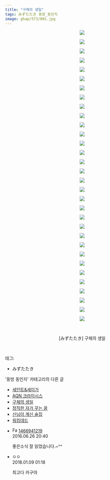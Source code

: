 ```yaml
---
title: "구체의 생일"
tags: みずたたき 동방_동인지
image: ghap/573/001.jpg
---
```

<div class="article">
<p style="text-align: center; clear: none; float: none;"><img src="{{ site.nasurl }}/ghap/573/001.jpg"/></p>
<p style="text-align: center; clear: none; float: none;"><img src="{{ site.nasurl }}/ghap/573/002.jpg"/></p>
<p style="text-align: center; clear: none; float: none;"><img src="{{ site.nasurl }}/ghap/573/003.jpg"/></p>
<p style="text-align: center; clear: none; float: none;"><img src="{{ site.nasurl }}/ghap/573/004.jpg"/></p>
<p style="text-align: center; clear: none; float: none;"><img src="{{ site.nasurl }}/ghap/573/005.jpg"/></p>
<p style="text-align: center; clear: none; float: none;"><img src="{{ site.nasurl }}/ghap/573/006.jpg"/></p>
<p style="text-align: center; clear: none; float: none;"><img src="{{ site.nasurl }}/ghap/573/007.jpg"/></p>
<p style="text-align: center; clear: none; float: none;"><img src="{{ site.nasurl }}/ghap/573/008.jpg"/></p>
<p style="text-align: center; clear: none; float: none;"><img src="{{ site.nasurl }}/ghap/573/009.jpg"/></p>
<p style="text-align: center; clear: none; float: none;"><img src="{{ site.nasurl }}/ghap/573/010.jpg"/></p>
<p style="text-align: center; clear: none; float: none;"><img src="{{ site.nasurl }}/ghap/573/011.jpg"/></p>
<p style="text-align: center; clear: none; float: none;"><img src="{{ site.nasurl }}/ghap/573/012.jpg"/></p>
<p style="text-align: center; clear: none; float: none;"><img src="{{ site.nasurl }}/ghap/573/013.jpg"/></p>
<p style="text-align: center; clear: none; float: none;"><img src="{{ site.nasurl }}/ghap/573/014.jpg"/></p>
<p style="text-align: center; clear: none; float: none;"><img src="{{ site.nasurl }}/ghap/573/015.jpg"/></p>
<p style="text-align: center; clear: none; float: none;"><img src="{{ site.nasurl }}/ghap/573/016.jpg"/></p>
<p style="text-align: center; clear: none; float: none;"><img src="{{ site.nasurl }}/ghap/573/017.jpg"/></p>
<p style="text-align: center; clear: none; float: none;"><img src="{{ site.nasurl }}/ghap/573/018.jpg"/></p>
<p style="text-align: center; clear: none; float: none;"><img src="{{ site.nasurl }}/ghap/573/019.jpg"/></p>
<p style="text-align: center; clear: none; float: none;"><img src="{{ site.nasurl }}/ghap/573/020.jpg"/></p>
<p style="text-align: center; clear: none; float: none;"><img src="{{ site.nasurl }}/ghap/573/021.jpg"/></p>
<p style="text-align: center; clear: none; float: none;"><img src="{{ site.nasurl }}/ghap/573/022.jpg"/></p>
<p style="text-align: center; clear: none; float: none;"><img src="{{ site.nasurl }}/ghap/573/023.jpg"/></p>
<p style="text-align: center; clear: none; float: none;"><img src="{{ site.nasurl }}/ghap/573/024.jpg"/></p>
<p style="text-align: center; clear: none; float: none;"><img src="{{ site.nasurl }}/ghap/573/025.jpg"/></p>
<p style="text-align: center; clear: none; float: none;"><img src="{{ site.nasurl }}/ghap/573/026.jpg"/></p>
<p style="text-align: center; clear: none; float: none;"><img src="{{ site.nasurl }}/ghap/573/027.jpg"/></p>
<p style="text-align: center; clear: none; float: none;"><img src="{{ site.nasurl }}/ghap/573/028.jpg"/></p>
<p style="text-align: center; clear: none; float: none;"><img src="{{ site.nasurl }}/ghap/573/029.jpg"/></p>
<p style="text-align: center; clear: none; float: none;"><img src="{{ site.nasurl }}/ghap/573/030.jpg"/></p>
<p style="text-align: center; clear: none; float: none;"><img src="{{ site.nasurl }}/ghap/573/031.jpg"/></p>
<p style="text-align: center; clear: none; float: none;"><img src="{{ site.nasurl }}/ghap/573/032.jpg"/></p>
<p style="text-align: center; clear: none; float: none;"><br/></p>
<p style="text-align: center; clear: none; float: none;">[みずたたき] 구체의 생일</p>
<p><br/></p>
</div><div class="tagTrail">
<p>태그: </p>
<ul>
<li>みずたたき</li>
</ul>
</div><div class="another">
<p>'동방 동인지' 카테고리의 다른 글</p>
<ul>
<li><a href="/2016-06-26-ghap_575">세인트&amp;세이가</a></li>
<li><a href="/2016-06-26-ghap_574">AQN 크라이시스</a></li>
<li><a href="/2016-06-26-ghap_573">구체의 생일</a></li>
<li><a href="/2016-06-26-ghap_572">정직한 자가 꾸는 꿈</a></li>
<li><a href="/2016-06-26-ghap_571">신님이 계신 술집</a></li>
<li><a href="/2016-06-26-ghap_570">워킹데드</a></li>
</ul>
</div><div class="cb_module cb_fluid">
<div class="cb_wrt cb_profile">
<div class="comment">
<ul>
<li class="cb_thumb_off" id="comment14740811">
<div class="cb_comment_area">
<div class="cb_info_area">
<div class="cb_section">
<span class="cb_nick_name"><img alt="Favicon of http://blog.naver.com/kdzdsyygijfs/220730461518?67550" height="16" onerror="this.onerror=null;this.parentNode.removeChild(this)" src="http://blog.naver.com/favicon.ico" width="16"/> <a href="http://blog.naver.com/kdzdsyygijfs/220730461518?67550" onclick="return openLinkInNewWindow(this)">1466941219</a></span>
</div>
<div class="cb_section">
<span class="cb_date">2016.06.26 20:40 </span>
</div>
</div>
<div class="cb_dsc_comment">
<p class="cb_dsc">
											좋은소식 잘 읽었습니다.~^^
										</p>
</div>
</div></li>
<li class="cb_thumb_off" id="comment15169601">
<div class="cb_comment_area">
<div class="cb_info_area">
<div class="cb_section">
<span class="cb_nick_name">ㅇㅇ</span>
</div>
<div class="cb_section">
<span class="cb_date">2018.01.09 01:18 </span>
</div>
</div>
<div class="cb_dsc_comment">
<p class="cb_dsc">
											최고다 카구야
										</p>
</div>
</div></li>
</ul>
</div>
</div><!-- commentList close -->
</div>